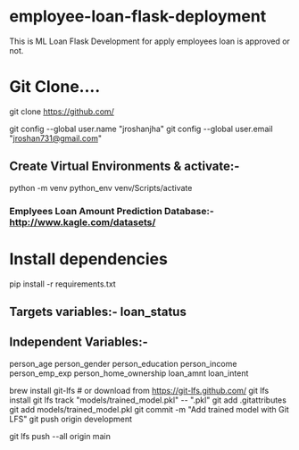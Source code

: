 # employee-loan-flask-deployment
This is ML Loan Flask Development for apply employees loan is approved or not.

# Git Clone....
git clone https://github.com/ 

git config --global user.name "jroshanjha"
git config --global user.email "jroshan731@gmail.com"

## Create Virtual Environments & activate:- 
python -m venv python_env
venv/Scripts/activate

### Emplyees Loan Amount Prediction Database:- http://www.kagle.com/datasets/

# Install dependencies
pip install -r requirements.txt


## Targets variables:-  loan_status 

## Independent Variables:-
person_age	person_gender	person_education	person_income	person_emp_exp	person_home_ownership	loan_amnt	loan_intent

brew install git-lfs              # or download from https://git-lfs.github.com/
git lfs install
git lfs track "models/trained_model.pkl"  -- ".pkl"
git add .gitattributes
git add models/trained_model.pkl 
git commit -m "Add trained model with Git LFS"
git push origin development

git lfs push --all origin main

